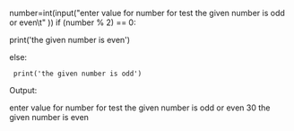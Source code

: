 number=int(input("enter value for number for test the given number is odd or even\t" ))
if (number % 2) == 0:
    
   print('the given number is even')

else:
    
     print('the given number is odd')
 
Output:

enter value for number for test the given number is odd or even	
30
the given number is even
